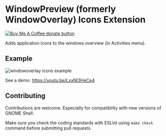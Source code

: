 # WindowPreview (formerly WindowOverlay) Icons Extension 
<a href="https://www.buymeacoffee.com/sustmi" target="_blank" title="Donate to this project using Buy Me A Coffee"><img src="https://img.shields.io/badge/buy%20me%20a%20coffee-donate-orange.svg" alt="Buy Me A Coffee donate button" /></a>

Adds application icons to the windows overview (in Activities menu).

## Example
![windowoverlay icons example](https://user-images.githubusercontent.com/925062/28873575-9378636a-778e-11e7-90a1-8e2f3a4d7f43.png)

See a demo: https://youtu.be/LxxNI3HeCe4

## Contributing
Contributions are welcome. Especially for compatibility with new versions of GNOME Shell.

Make sure you check the coding standards with ESLint using `make check` command before submitting pull requests.
